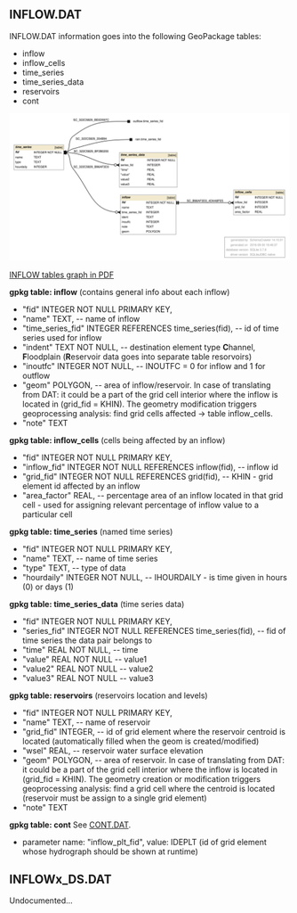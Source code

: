 
<a name="inflow"></a>
## INFLOW.DAT 

INFLOW.DAT information goes into the following GeoPackage tables: 

* inflow
* inflow_cells
* time_series
* time_series_data
* reservoirs
* cont

![INFLOW tables graph](db_schema_graphs/inflow.svg)

[INFLOW tables graph in PDF](db_schema_graphs/inflow.pdf)

**gpkg table: inflow** (contains general info about each inflow)

* "fid" INTEGER NOT NULL PRIMARY KEY,
* "name" TEXT, -- name of inflow
* "time_series_fid" INTEGER REFERENCES time_series(fid), -- id of time series used for inflow
* "indent" TEXT NOT NULL, -- destination element type **C**hannel, **F**loodplain (**R**eservoir data goes into separate table resorvoirs)
* "inoutfc" INTEGER NOT NULL, -- INOUTFC = 0 for inflow and 1 for outflow
* "geom" POLYGON, -- area of inflow/reservoir. In case of translating from DAT: it could be a part of the grid cell interior where the inflow is located in (grid_fid = KHIN). The geometry modification triggers geoprocessing analysis: find grid cells affected -> table inflow_cells.
* "note" TEXT

**gpkg table: inflow_cells** (cells being affected by an inflow)

* "fid" INTEGER NOT NULL PRIMARY KEY, 
* "inflow_fid" INTEGER NOT NULL REFERENCES inflow(fid), -- inflow id
* "grid_fid" INTEGER NOT NULL REFERENCES grid(fid), -- KHIN - grid element id affected by an inflow
* "area_factor" REAL, -- percentage area of an inflow located in that grid cell - used for assigning relevant percentage of inflow value to a particular cell

**gpkg table: time_series** (named time series)

* "fid" INTEGER NOT NULL PRIMARY KEY,
* "name" TEXT, -- name of time series
* "type" TEXT, -- type of data
* "hourdaily" INTEGER NOT NULL, -- IHOURDAILY - is time given in hours (0) or days (1)

**gpkg table: time_series_data** (time series data)

* "fid" INTEGER NOT NULL PRIMARY KEY,
* "series_fid" INTEGER NOT NULL REFERENCES time_series(fid), -- fid of time series the data pair belongs to
* "time" REAL NOT NULL, -- time
* "value" REAL NOT NULL -- value1
* "value2" REAL NOT NULL -- value2
* "value3" REAL NOT NULL -- value3

**gpkg table: reservoirs** (reservoirs location and levels)

* "fid" INTEGER NOT NULL PRIMARY KEY,
* "name" TEXT, -- name of reservoir
* "grid_fid" INTEGER, -- id of grid element where the reservoir centroid is located (automatically filled when the geom is created/modified)
* "wsel" REAL, -- reservoir water surface elevation
* "geom" POLYGON, -- area of reservoir. In case of translating from DAT: it could be a part of the grid cell interior where the inflow is located in (grid_fid = KHIN). The geometry creation or modification triggers geoprocessing analysis: find a grid cell where the centroid is located (reservoir must be assign to a single grid element)
* "note" TEXT

**gpkg table: cont** See [CONT.DAT](#cont).

* parameter name: "inflow_plt_fid",  value: IDEPLT (id of grid element whose hydrograph should be shown at runtime)



<a name="inflowds"></a>
## INFLOWx_DS.DAT 

Undocumented...

